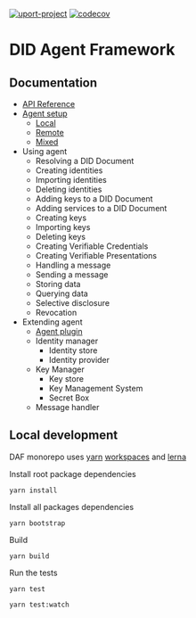 [![uport-project](https://circleci.com/gh/uport-project/daf.svg?style=svg)](https://circleci.com/gh/uport-project/daf/tree/master)
[![codecov](https://codecov.io/gh/uport-project/daf/branch/master/graph/badge.svg)](https://codecov.io/gh/uport-project/daf)

# DID Agent Framework

## Documentation

- [API Reference](docs/api/index.md)
- [Agent setup](docs/setup.md)
  - [Local](docs/setup.md#local)
  - [Remote](docs/setup.md#remote)
  - [Mixed](docs/setup.md#mixed)
- Using agent
  - Resolving a DID Document
  - Creating identities
  - Importing identities
  - Deleting identities
  - Adding keys to a DID Document
  - Adding services to a DID Document
  - Creating keys
  - Importing keys
  - Deleting keys
  - Creating Verifiable Credentials
  - Creating Verifiable Presentations
  - Handling a message
  - Sending a message
  - Storing data
  - Querying data
  - Selective disclosure
  - Revocation
- Extending agent
  - [Agent plugin](docs/plugin.md)
  - Identity manager
    - Identity store
    - Identity provider
  - Key Manager
    - Key store
    - Key Management System
    - Secret Box
  - Message handler

## Local development

DAF monorepo uses [yarn](https://yarnpkg.com/) [workspaces](https://classic.yarnpkg.com/en/docs/workspaces/) and [lerna](https://lerna.js.org/)

Install root package dependencies

```
yarn install
```

Install all packages dependencies

```
yarn bootstrap
```

Build

```
yarn build
```

Run the tests

```
yarn test
```

```
yarn test:watch
```
